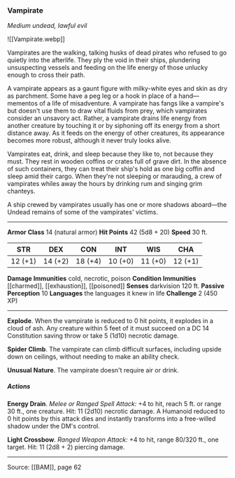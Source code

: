 ### Vampirate
_Medium undead, lawful evil_

![[Vampirate.webp]]

Vampirates are the walking, talking husks of dead pirates who refused to go quietly into the afterlife. They ply the void in their ships, plundering unsuspecting vessels and feeding on the life energy of those unlucky enough to cross their path.

A vampirate appears as a gaunt figure with milky-white eyes and skin as dry as parchment. Some have a peg leg or a hook in place of a hand—mementos of a life of misadventure. A vampirate has fangs like a vampire's but doesn't use them to draw vital fluids from prey, which vampirates consider an unsavory act. Rather, a vampirate drains life energy from another creature by touching it or by siphoning off its energy from a short distance away. As it feeds on the energy of other creatures, its appearance becomes more robust, although it never truly looks alive.

Vampirates eat, drink, and sleep because they like to, not because they must. They rest in wooden coffins or crates full of grave dirt. In the absence of such containers, they can treat their ship's hold as one big coffin and sleep amid their cargo. When they're not sleeping or marauding, a crew of vampirates whiles away the hours by drinking rum and singing grim chanteys.

A ship crewed by vampirates usually has one or more shadows aboard—the Undead remains of some of the vampirates' victims.




---

**Armor Class** 14 (natural armor)
**Hit Points** 42 (5d8 + 20)
**Speed** 30 ft.

| STR     | DEX     | CON     | INT     | WIS     | CHA     |
|---------|---------|---------|---------|---------|---------|
| 12 (+1) | 14 (+2) | 18 (+4) | 10 (+0) | 11 (+0) | 12 (+1) |

**Damage Immunities** cold, necrotic, poison
**Condition Immunities** [[charmed]], [[exhaustion]], [[poisoned]]
**Senses** darkvision 120 ft.
**Passive Perception** 10
**Languages** the languages it knew in life
**Challenge** 2 (450 XP)

---

**Explode**. When the vampirate is reduced to 0 hit points, it explodes in a cloud of ash. Any creature within 5 feet of it must succeed on a DC 14 Constitution saving throw or take 5 (1d10) necrotic damage.

**Spider Climb**. The vampirate can climb difficult surfaces, including upside down on ceilings, without needing to make an ability check.

**Unusual Nature**. The vampirate doesn't require air or drink.

##### Actions
**Energy Drain**. _Melee or Ranged Spell Attack:_ +4 to hit, reach 5 ft. or range 30 ft., one creature. Hit: 11 (2d10) necrotic damage. A Humanoid reduced to 0 hit points by this attack dies and instantly transforms into a free-willed shadow under the DM's control.

**Light Crossbow**. _Ranged Weapon Attack:_ +4 to hit, range 80/320 ft., one target. Hit: 11 (2d8 + 2) piercing damage.


---

Source: [[BAM]], page 62